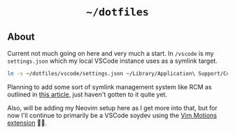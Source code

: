 <h1 align="center"><code>~/dotfiles</code></h1>

## About
Current not much going on here and very much a start. In `/vscode` is my `settings.json` which my local VSCode instance uses as a symlink target.

```bash
ln -s ~/dotfiles/vscode/settings.json ~/Library/Application\ Support/Code/User/settings.json
```

Planning to add some sort of symlink management system like RCM as outlined in [this article](https://anhari.dev/blog/saving-vscode-settings-in-your-dotfiles), just haven't gotten to it quite yet.

Also, will be adding my Neovim setup here as I get more into that, but for now I'll continue to primarily be a VSCode soydev using the [Vim Motions extension](https://marketplace.visualstudio.com/items?itemName=vscodevim.vim) 🤷‍♂.
